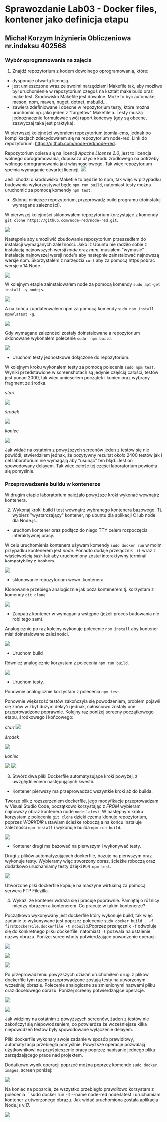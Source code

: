 # Sprawozdanie Lab03 - Docker files, kontener jako definicja etapu
## Michał Korzym Inżynieria Obliczeniowa nr.indeksu 402568

### Wybór oprogramowania na zajęcia
1. Znajdź repozytorium z kodem dowolnego oprogramowania, które:
- dysponuje otwartą licencją.
- jest umieszczone wraz ze swoimi narzędziami Makefile tak, aby możliwe był uruchomienie w repozytorium czegoś na kształt make build oraz make test. Środowisko Makefile jest dowolne. Może to być automake, meson, npm, maven, nuget, dotnet, msbuild...
- zawiera zdefiniowane i obecne w repozytorium testy, które można uruchomić np. jako jeden z "targetów" Makefile'a. Testy muszą jednoznacznie formułować swój raport końcowy (gdy są obecne, zazwyczaj taka jest praktyka).

W pierwszej kolejności wybrałem repozytorium joomla-cms, jednak po komplikacjach zdecydowałem się na repozytorium node-red. Link do repozytorium: https://github.com/node-red/node-red.


Repozytorium opiera się na licencji *Apache License 2.0*, jest to licencja wolnego oprogramowania, dopuscza użycie kodu źródłowego na potrzeby wolnego oprogramowania jaki własnościowego. Tak więc repozytorium spełnia wymaganie otwartej licencji.
![](./red/license.png) 

Jeśli chodzi o środowisko Makefile to będzie to npm, tak więc w przypadku budowania wykorzystywał będe ```npm run build```, natomiast testy można uruchomić za pomocą komendy ```npm test```.

- Sklonuj niniejsze repozytorium, przeprowadź build programu (doinstaluj wymagane zależności).

W pierwszej kolejności sklonowałem repozytorium korzystając z komendy ```git clone https://github.com/node-red/node-red.git```.


![](./red/cloneout.png)

Następnie aby umożliwić zbudowanie repozytorium przeszedłem do instalacji wymaganych zależności. Jako iż Ubuntu nie radziło sobie z instalacją najnowszych wersji *node* oraz *npm*, musiałem "wymusić" instalacje najnowszej wersji node'a aby następnie zainstalować najnowszą wersje npm. Skorzystałem z narzędzia ```curl``` aby za pomocą https pobrać wersje x.14 Node.

![](./red/dependencyPart1.png)

W kolejnym etapie zainstalowałem node za pomocą komendy ```sudo apt-get install -y nodejs```. 

![](./red/dependencyPart2.png)

A na końcu zupdateowałem npm za pomocą komendy ```sudo npm install npm@latest -g```.

![](./red/dependencyNPMupdate.png)

Gdy wymagane zależności zostały doinstalowane a repozytorium sklonowane wykonałem polecenie ```sudo  npm build```.

![](./red/build.png)

- Uruchom testy jednostkowe dołączone do repozytorium.

W kolejnym kroku wykonałem testy za pomocą polecenia ```sudo npm test```. Wyniki przedstawione w screenshotach są jedynie częścią całości, testów jest ponad 2000, tak więc umieściłem początek i koniec oraz wybrany fragment ze środka.

*start*

![](./red/testStart.png)

*środek*

![](./red/testExample.png)

*koniec*

![](./red/testEnd.png)

Jak widać na ostatnim z powyższych screenów jeden z testów się nie powiódł, stwierdziłem jednak, że pozytywny rezultat około 2400 testów jak i cel laboratorium nie wymagają aby "usunąć" ten błąd. Jest on spowodowany delayem. Tak więc całość tej części laboratorium powiodła się pomyślnie. 

### Przeprowadzenie buildu w kontenerze

W drugim etapie laboratorium należało powyższe kroki wykonać wewnątrz kontenera.

2. Wykonaj kroki build i test wewnątrz wybranego kontenera bazowego. Tj. wybierz "wystarczający" kontener, np ubuntu dla aplikacji C lub node dla Node.js.

- uruchom kontener oraz podłącz do niego TTY celem rozpoczęcia interaktywnej pracy.

W celu uruchomienia kontenera używam komendy ```sudo docker run``` w moim przypadku kontenerem jest *node*. Ponadto dodaje przełącznik ```-it``` wraz z właściwością ```bash``` tak aby uruchomiony został interaktywny terminal kompatybilny z bashem.

![](./red/runAndTTY.png)

- sklonowanie repozytorium wewn. kontenera

Klonowanie przebiega analogicznie jak poza kontenerem tj. korzystam z komendy ```git clone```.

![](./red/cloneIn.png)

- Zaopatrz kontener w wymagania wstępne (jeżeli proces budowania nie robi tego sam).

Analogicznie po raz kolejny wykonuje polecenie ```npm install``` aby kontener miał doinstalowane zależności.

![](./red/npmIn.png)

- Uruchom build

Również analogicznie korzystam z polecenia ```npm run build```.

![](./red/buildIn.png)

- Uruchom testy.

Ponownie analogicznie korzystam z polecenia ```npm test```.

Ponownie większość testów zakończyła się powodzeniem, problem pojawił się znów w zbyt dużym delay'u jednak, całościowo zostały one przeprowadzone poprawnie. Kolejny raz poniżej screeny początkowego etapu, środkowego i końcowego:

*start*
 ![](./red/testInStart.png)

 *środek*

 ![](./red/testInExample.png)

 *koniec*

 ![](./red/testInEnd.png) ![](./red/testInEnd2.png)


 3. Stwórz dwa pliki Dockerfile automatyzujące kroki powyżej, z uwzględnieniem następujących kwestii.

 - Kontener pierwszy ma przeprowadzać wszystkie kroki aż do builda.

Tworze plik z rozszerzeniem dockerfile, jego modyfikacje przeprowadzam w Visual Studio Code, początkowo korzystając z *FROM* wybieram najnowszy obraz kontenera node ```node:latest```. W następnym kroku korzystam z polecenia ```git clone``` dzięki czemu klonuje repozytorium, poprzez *WORKDIR* ustawiam ścieżke roboczą a na końcu instaluje zależności ```npm install``` i wykonuje builda ```npm run build```.

![](./red/firstDockerFile.png)

- Kontener drugi ma bazować na pierwszym i wykonywać testy.

Drugi z plików automatyzujących dockerfile, bazuje na pierwszym oraz wykonuje testy. Wybieramy więc stworzony obraz, ścieżke roboczą oraz dodatkowo uruchamiamy testy dzięki ```RUN npm test```.

![](./red/secondDockerFile.png)

Utworzone pliki dockerfile kopiuje na maszyne wirtualną za pomocą serwera FTP Filezilla.

4. Wykaż, że kontener wdraża się i pracuje poprawnie. Pamiętaj o różnicy między obrazem a kontenerem. Co pracuje w takim kontenerze?

Początkowo wykonywany jest dockerfile który wykonuje build, tak więc zadanie to wykonywane jest poprzez polecenie ```sudo docker build . -f firstDockerFile.dockerfile -t ndbuild```.Poprzez przełącznik ```-f``` odwołuje się do konkretnego pliku dockerfile, natomiast ```-t``` pozwala na ustalenie nazwy obrazu. Poniżej screenshoty potwierdzające powodzenie operacji.

![](./red/firstDockerBuildPart1.png)

![](./red/firstDockerBuildPart2.png)

![](./red/firstDockerBuildPart3.png)

Po przeprowadzeniu powyższych działań uruchomiłem drugi z plików dockerfile tym razem przeprowadzone zostają testy na utworzonym wcześniej obrazie. Polecenie analogiczne ze zmienionymi nazwami pliku oraz docelowego obrazu. Poniżej screeny potwierdzające operacje.

![](./red/secondDockerFilepart1.png)

![](./red/secondDockerFilepart2.png)


Jak widzimy na ostatnim z powyższych screenów, żaden z testów nie zakończył się niepowodzeniem, co potwierdza że wcześniejsze kilka niepowodzeń testów były spowodowane wyłączenie delayem. 

Pliki  dockerfile wykonały swoje zadanie w sposób prawidłowy, automatyzacja przebiegła pomyślnie. Powyższe operacje pozwalają użytkownikowi na przyśpieszenie pracy poprzez napisanie jednego pliku zarządzającego prace nad projektem.

Dodatkowo wynik operacji poprzeć można poprzez komende ```sudo docker images```, screen poniżej:

![](./red/images.png)

Na koniec na poparcie, że wszystko przebiegło prawdiłowo korzystam z polecenia ```sudo docker run -it --name node-red node:latest i uruchamiam kontener z utworzonego obrazu. Jak widać uruchomiona została aplikacja Node.js v.17.

![](./red/node-red.png)






